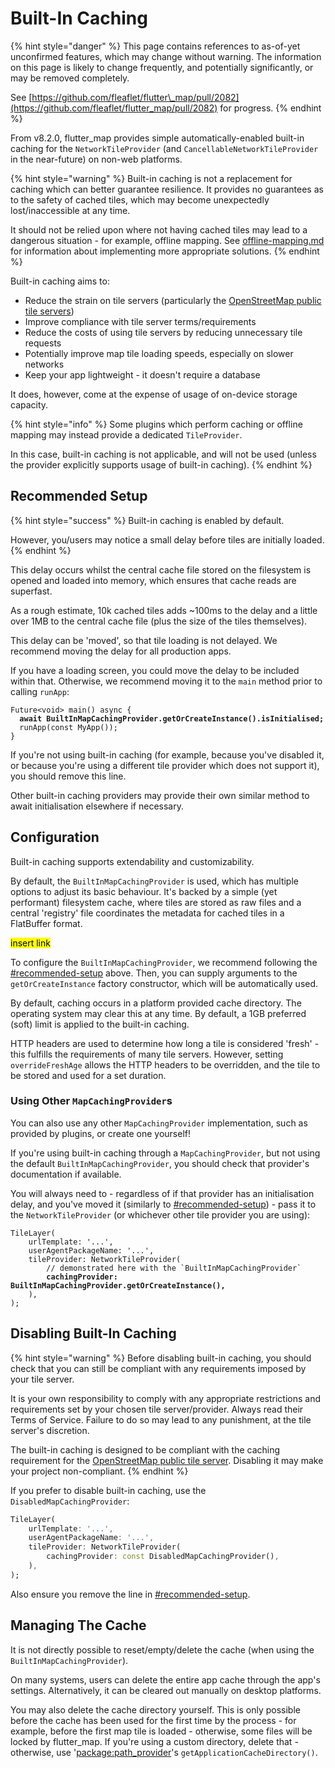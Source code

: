# Built-In Caching

{% hint style="danger" %}
This page contains references to as-of-yet unconfirmed features, which may change without warning. The information on this page is likely to change frequently, and potentially significantly, or may be removed completely.

See [https://github.com/fleaflet/flutter\_map/pull/2082](https://github.com/fleaflet/flutter_map/pull/2082) for progress.
{% endhint %}

From v8.2.0, flutter\_map provides simple automatically-enabled built-in caching for the `NetworkTileProvider` (and `CancellableNetworkTileProvider` in the near-future) on non-web platforms.

{% hint style="warning" %}
Built-in caching is not a replacement for caching which can better guarantee resilience. It provides no guarantees as to the safety of cached tiles, which may become unexpectedly lost/inaccessible at any time.

It should not be relied upon where not having cached tiles may lead to a dangerous situation - for example, offline mapping. See [offline-mapping.md](../../tile-servers/offline-mapping.md "mention") for information about implementing more appropriate solutions.
{% endhint %}

Built-in caching aims to:

* Reduce the strain on tile servers (particularly the [OpenStreetMap public tile servers](../../tile-servers/using-openstreetmap-direct.md))
* Improve compliance with tile server terms/requirements
* Reduce the costs of using tile servers by reducing unnecessary tile requests
* Potentially improve map tile loading speeds, especially on slower networks
* Keep your app lightweight - it doesn't require a database

It does, however, come at the expense of usage of on-device storage capacity.

{% hint style="info" %}
Some plugins which perform caching or offline mapping may instead provide a dedicated `TileProvider`.

In this case, built-in caching is not applicable, and will not be used (unless the provider explicitly supports usage of built-in caching).&#x20;
{% endhint %}

## Recommended Setup

{% hint style="success" %}
Built-in caching is enabled by default.

However, you/users may notice a small delay before tiles are initially loaded.&#x20;
{% endhint %}

This delay occurs whilst the central cache file stored on the filesystem is opened and loaded into memory, which ensures that cache reads are superfast.

As a rough estimate, 10k cached tiles adds \~100ms to the delay and a little over 1MB to the central cache file (plus the size of the tiles themselves).

This delay can be 'moved', so that tile loading is not delayed. We recommend moving the delay for all production apps.

If you have a loading screen, you could move the delay to be included within that. Otherwise, we recommend moving it to the `main` method prior to calling `runApp`:

<pre class="language-dart"><code class="lang-dart">Future&#x3C;void> main() async {
<strong>  await BuiltInMapCachingProvider.getOrCreateInstance().isInitialised;
</strong>  runApp(const MyApp());
}
</code></pre>

If you're not using built-in caching (for example, because you've disabled it, or because you're using a different tile provider which does not support it), you should remove this line.

Other built-in caching providers may provide their own similar method to await initialisation elsewhere if necessary.

## Configuration

Built-in caching supports extendability and customizability.

By default, the `BuiltInMapCachingProvider` is used, which has multiple options to adjust its basic behaviour. It's backed by a simple (yet performant) filesystem cache, where tiles are stored as raw files and a central 'registry' file coordinates the metadata for cached tiles in a FlatBuffer format.

<mark style="background-color:yellow;">insert link</mark>

To configure the `BuiltInMapCachingProvider`, we recommend following the [#recommended-setup](built-in-caching.md#recommended-setup "mention") above. Then, you can supply arguments to the `getOrCreateInstance` factory constructor, which will be automatically used.

By default, caching occurs in a platform provided cache directory. The operating system may clear this at any time. By default, a 1GB preferred (soft) limit is applied to the built-in caching.

HTTP headers are used to determine how long a tile is considered 'fresh' - this fulfills the requirements of many tile servers. However, setting `overrideFreshAge` allows the HTTP headers to be overridden, and the tile to be stored and used for a set duration.

### Using Other `MapCachingProvider`s

You can also use any other `MapCachingProvider` implementation, such as provided by plugins, or create one yourself!

If you're using built-in caching through a `MapCachingProvider`, but not using the default `BuiltInMapCachingProvider`, you should check that provider's documentation if available.

You will always need to - regardless of if that provider has an initialisation delay, and you've moved it (similarly to [#recommended-setup](built-in-caching.md#recommended-setup "mention")) - pass it to the `NetworkTileProvider` (or whichever other tile provider you are using):

<pre class="language-dart"><code class="lang-dart">TileLayer(
    urlTemplate: '...',
    userAgentPackageName: '...',
    tileProvider: NetworkTileProvider(
        // demonstrated here with the `BuiltInMapCachingProvider`
<strong>        cachingProvider: BuiltInMapCachingProvider.getOrCreateInstance(),
</strong>    ),
);
</code></pre>

## Disabling Built-In Caching

{% hint style="warning" %}
Before disabling built-in caching, you should check that you can still be compliant with any requirements imposed by your tile server.

It is your own responsibility to comply with any appropriate restrictions and requirements set by your chosen tile server/provider. Always read their Terms of Service. Failure to do so may lead to any punishment, at the tile server's discretion.

The built-in caching is designed to be compliant with the caching requirement for the [OpenStreetMap public tile server](../../tile-servers/using-openstreetmap-direct.md). Disabling it may make your project non-compliant.
{% endhint %}

If you prefer to disable built-in caching, use the `DisabledMapCachingProvider`:&#x20;

```dart
TileLayer(
    urlTemplate: '...',
    userAgentPackageName: '...',
    tileProvider: NetworkTileProvider(
        cachingProvider: const DisabledMapCachingProvider(),
    ),
);
```

Also ensure you remove the line in [#recommended-setup](built-in-caching.md#recommended-setup "mention").

## Managing The Cache

It is not directly possible to reset/empty/delete the cache (when using the `BuiltInMapCachingProvider`).

On many systems, users can delete the entire app cache through the app's settings. Alternatively, it can be cleared out manually on desktop platforms.

You may also delete the cache directory yourself. This is only possible before the cache has been used for the first time by the process - for example, before the first map tile is loaded - otherwise, some files will be locked by flutter\_map. If you're using a custom directory, delete that - otherwise, use '[package:path\_provider](https://pub.dev/packages/path_provider)'s `getApplicationCacheDirectory()`.
